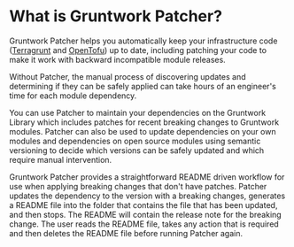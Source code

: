 # What is Gruntwork Patcher?

Gruntwork Patcher helps you automatically keep your infrastructure code ([Terragrunt](https://terragrunt.gruntwork.io/) and [OpenTofu](https://opentofu.org/)) up to date, including patching your code to make it work with backward incompatible module releases.

Without Patcher, the manual process of discovering updates and determining if they can be safely applied can take hours of an engineer's time for each module dependency.

You can use Patcher to maintain your dependencies on the Gruntwork Library which includes patches for recent breaking changes to Gruntwork modules. Patcher can also be used to update dependencies on your own modules and dependencies on open source modules using semantic versioning to decide which versions can be safely updated and which require manual intervention.

Gruntwork Patcher provides a straightforward README driven workflow for use when applying breaking changes that don't have patches. Patcher updates the dependency to the version with a breaking changes, generates a README file into the folder that contains the file that has been updated, and then stops. The README will contain the release note for the breaking change. The user reads the README file, takes any action that is required and then deletes the README file before running Patcher again.
